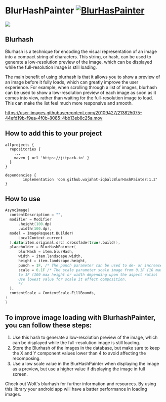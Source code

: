 # BlurHashPainter [![BlurHasPainter](https://jitpack.io/v/wajahat-iqbal/BlurHashPainter.svg)](https://jitpack.io/#wajahat-iqbal/BlurHashPainter)


<a href="https://www.buymeacoffee.com/wajahatiqbal"><img src="https://img.buymeacoffee.com/button-api/?text=Buy me a coffee&emoji=&slug=wajahatiqbal&button_colour=FFDD00&font_colour=000000&font_family=Cookie&outline_colour=000000&coffee_colour=ffffff" /></a>

## Blurhash
Blurhash is a technique for encoding the visual representation of an image into a compact string of characters. This string, or hash, can be used to generate a low-resolution preview of the image, which can be displayed while the full-resolution image is still loading.

The main benefit of using blurhash is that it allows you to show a preview of an image before it fully loads, which can greatly improve the user experience. For example, when scrolling through a list of images, blurhash can be used to show a low-resolution preview of each image as soon as it comes into view, rather than waiting for the full-resolution image to load. This can make the list feel much more responsive and smooth.



https://user-images.githubusercontent.com/20109427/213825075-44efd19b-f9ea-4f0b-8085-4bb13eb8c25a.mov



## How to add this to your project 

``` Gradle
allprojects {
  repositories {
    ...
    maven { url 'https://jitpack.io' }
  }
}
```
 
``` Gradle
dependencies {
        implementation 'com.github.wajahat-iqbal:BlurHashPainter:1.2'
}
```
  
  
  

## How to use 
``` Kotlin
AsyncImage(
  contentDescription = "",
  modifier = Modifier
      .height(100.dp)
      .width(100.dp),
  model = ImageRequest.Builder(
      LocalContext.current
  ).data(item.original.src).crossfade(true).build(),
  placeholder = BlurHashPainter(
      blurHash = item.blurHash,
      width = item.landscape.width,
      height = item.landscape.height,
      punch = 1F, /* The punch parameter can be used to de- or increase the contrast of the resulting image.*/
      scale = 0.1F /* The scale parameter scale image from 0.1F (10 max height or width depending upon the aspect ratio)
      to 1F (100 max height or width depending upon the aspect ratio)
      Use lowest value for scale it effect composition.
      */
  ),
  contentScale = ContentScale.FillBounds,
)
}
```


## To improve image loading with BlurhashPainter, you can follow these steps:
1. Use this hash to generate a low-resolution preview of the image, which can be displayed while the full-resolution image is still loading.
2. Store the Blurhash of the images in the database, but make sure to keep the X and Y component values lower than 4 to avoid affecting the recomposing.
3. Use a low scale value in the BlurHashPainter when displaying the image as a preview, but use a higher value if displaying the image in full screen.

Check out Wolt's blurhash for further information and resources. By using this library your android app will have a batter performance in loading images.
